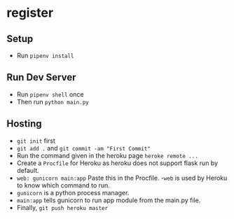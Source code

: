 # register

## Setup

- Run `pipenv install`

## Run Dev Server

- Run `pipenv shell` once
- Then run `python main.py`

## Hosting


- `git init` first
- `git add .` and `git commit -am "First Commit"`
- Run the command given in the heroku page `heroke remote ...`
- Create a `Procfile` for Heroku as heroku does not support flask run by default.
- `web: gunicorn main:app` Paste this in the Procfile. 
-`web` is used by Heroku to know which command to run.
- `gunicorn` is a python process manager.
- `main:app` tells gunicorn to run app module from the main.py file.
- Finally, `git push heroku master`